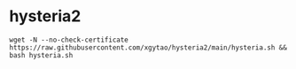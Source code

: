 # hysteria2
```shell
wget -N --no-check-certificate https://raw.githubusercontent.com/xgytao/hysteria2/main/hysteria.sh && bash hysteria.sh
```
